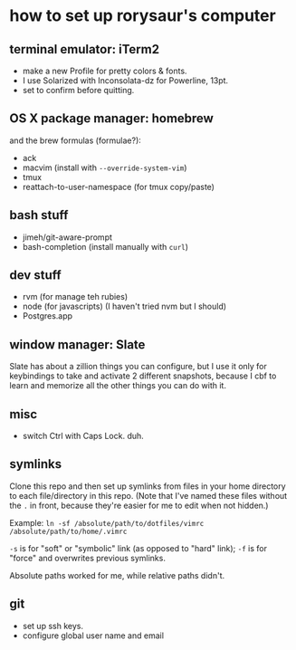 # how to set up rorysaur's computer

## terminal emulator: iTerm2
+ make a new Profile for pretty colors & fonts.
+ I use Solarized with Inconsolata-dz for Powerline, 13pt.
+ set to confirm before quitting.

## OS X package manager: homebrew
and the brew formulas (formulae?):
+ ack
+ macvim (install with `--override-system-vim`)
+ tmux
+ reattach-to-user-namespace (for tmux copy/paste)

## bash stuff
+ jimeh/git-aware-prompt
+ bash-completion (install manually with `curl`)

## dev stuff
+ rvm (for manage teh rubies)
+ node (for javascripts) (I haven't tried nvm but I should)
+ Postgres.app

## window manager: Slate
Slate has about a zillion things you can configure, but I use it only for keybindings to take and activate 2 different snapshots, because I cbf to learn and memorize all the other things you can do with it.

## misc
+ switch Ctrl with Caps Lock. duh.

## symlinks
Clone this repo and then set up symlinks from files in your home directory to
each file/directory in this repo. (Note that I've named these files without the `.` in
front, because they're easier for me to edit when not hidden.)

Example: `ln -sf /absolute/path/to/dotfiles/vimrc /absolute/path/to/home/.vimrc`

`-s` is for "soft" or "symbolic"  link (as opposed to "hard" link); `-f` is for "force" and overwrites previous symlinks.

Absolute paths worked for me, while relative paths didn't.

## git
+ set up ssh keys.
+ configure global user name and email
